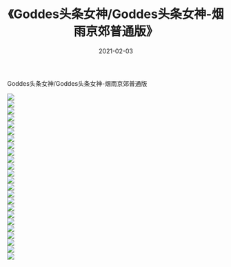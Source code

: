 ﻿---
layout: post
title:  《Goddes头条女神/Goddes头条女神-烟雨京郊普通版》
date:   2021-02-03
img: http://img.660000.xyz/Sharelink/网络美图/2021/Goddes头条女神/Goddes头条女神-烟雨京郊普通版/000.jpg
categories: [美女, 清纯, 唯美]
---

Goddes头条女神/Goddes头条女神-烟雨京郊普通版

 ![](http://img.660000.xyz/Sharelink/网络美图/2021/Goddes头条女神/Goddes头条女神-烟雨京郊普通版/001.jpg) <br>![](http://img.660000.xyz/Sharelink/网络美图/2021/Goddes头条女神/Goddes头条女神-烟雨京郊普通版/002.jpg) <br>![](http://img.660000.xyz/Sharelink/网络美图/2021/Goddes头条女神/Goddes头条女神-烟雨京郊普通版/003.jpg) <br>![](http://img.660000.xyz/Sharelink/网络美图/2021/Goddes头条女神/Goddes头条女神-烟雨京郊普通版/004.jpg) <br>![](http://img.660000.xyz/Sharelink/网络美图/2021/Goddes头条女神/Goddes头条女神-烟雨京郊普通版/005.jpg) <br>![](http://img.660000.xyz/Sharelink/网络美图/2021/Goddes头条女神/Goddes头条女神-烟雨京郊普通版/006.jpg) <br>![](http://img.660000.xyz/Sharelink/网络美图/2021/Goddes头条女神/Goddes头条女神-烟雨京郊普通版/007.jpg) <br>![](http://img.660000.xyz/Sharelink/网络美图/2021/Goddes头条女神/Goddes头条女神-烟雨京郊普通版/008.jpg) <br>![](http://img.660000.xyz/Sharelink/网络美图/2021/Goddes头条女神/Goddes头条女神-烟雨京郊普通版/009.jpg) <br>![](http://img.660000.xyz/Sharelink/网络美图/2021/Goddes头条女神/Goddes头条女神-烟雨京郊普通版/010.jpg) <br>![](http://img.660000.xyz/Sharelink/网络美图/2021/Goddes头条女神/Goddes头条女神-烟雨京郊普通版/011.jpg) <br>![](http://img.660000.xyz/Sharelink/网络美图/2021/Goddes头条女神/Goddes头条女神-烟雨京郊普通版/012.jpg) <br>![](http://img.660000.xyz/Sharelink/网络美图/2021/Goddes头条女神/Goddes头条女神-烟雨京郊普通版/013.jpg) <br>![](http://img.660000.xyz/Sharelink/网络美图/2021/Goddes头条女神/Goddes头条女神-烟雨京郊普通版/014.jpg) <br>![](http://img.660000.xyz/Sharelink/网络美图/2021/Goddes头条女神/Goddes头条女神-烟雨京郊普通版/015.jpg) <br>![](http://img.660000.xyz/Sharelink/网络美图/2021/Goddes头条女神/Goddes头条女神-烟雨京郊普通版/016.jpg) <br>![](http://img.660000.xyz/Sharelink/网络美图/2021/Goddes头条女神/Goddes头条女神-烟雨京郊普通版/017.jpg) <br>![](http://img.660000.xyz/Sharelink/网络美图/2021/Goddes头条女神/Goddes头条女神-烟雨京郊普通版/018.jpg) <br>![](http://img.660000.xyz/Sharelink/网络美图/2021/Goddes头条女神/Goddes头条女神-烟雨京郊普通版/019.jpg) <br>![](http://img.660000.xyz/Sharelink/网络美图/2021/Goddes头条女神/Goddes头条女神-烟雨京郊普通版/020.jpg) <br>![](http://img.660000.xyz/Sharelink/网络美图/2021/Goddes头条女神/Goddes头条女神-烟雨京郊普通版/021.jpg) <br>![](http://img.660000.xyz/Sharelink/网络美图/2021/Goddes头条女神/Goddes头条女神-烟雨京郊普通版/022.jpg) <br>![](http://img.660000.xyz/Sharelink/网络美图/2021/Goddes头条女神/Goddes头条女神-烟雨京郊普通版/023.jpg) <br>![](http://img.660000.xyz/Sharelink/网络美图/2021/Goddes头条女神/Goddes头条女神-烟雨京郊普通版/024.jpg) <br>